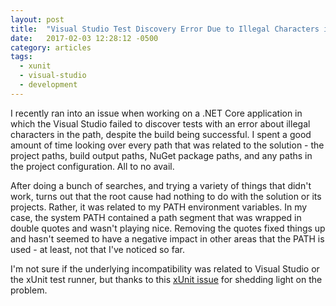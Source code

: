 ```yaml
---
layout: post
title:  "Visual Studio Test Discovery Error Due to Illegal Characters in the Path"
date:   2017-02-03 12:28:12 -0500
category: articles
tags: 
  - xunit 
  - visual-studio
  - development
---
```

I recently ran into an issue when working on a .NET Core application in which the Visual Studio failed to discover tests with an error about illegal characters in the path, despite the build being successful.  I spent a good amount of time looking over every path that was related to the solution - the project paths, build output paths, NuGet package paths, and any paths in the project configuration.  All to no avail.  

After doing a bunch of searches, and trying a variety of things that didn't work, turns out that the root cause had nothing to do with the solution or its projects.  Rather, it was related to my PATH environment variables.  In my case, the system PATH contained a path segment that was wrapped in double quotes and wasn't playing nice.  Removing the quotes fixed things up and hasn't seemed to have a negative impact in other areas that the PATH is used - at least, not that I've noticed so far.   

I'm not sure if the underlying incompatibility was related to Visual Studio or the xUnit test runner, but thanks to this [xUnit issue](https://github.com/xunit/xunit/issues/1413) for shedding light on the problem.